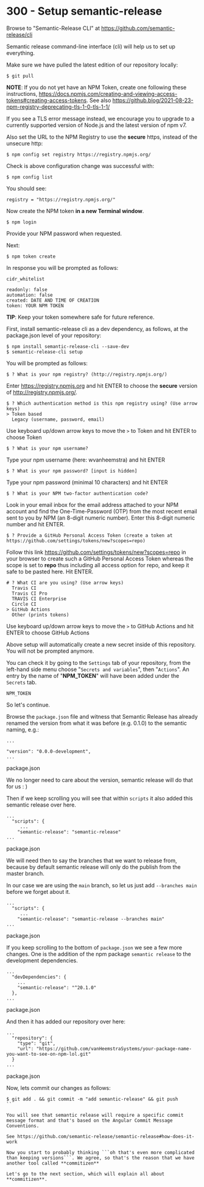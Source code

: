 # 300 - Setup semantic-release

Browse to "Semantic-Release CLI" at https://github.com/semantic-release/cli

Semantic release command-line interface (cli) will help us to set up everything. 

Make sure we have pulled the latest edition of our repository locally:

```
$ git pull
```

**NOTE**: If you do not yet have an NPM Token, create one following these instructions, https://docs.npmjs.com/creating-and-viewing-access-tokens#creating-access-tokens. See also https://github.blog/2021-08-23-npm-registry-deprecating-tls-1-0-tls-1-1/

If you see a TLS error message instead, we encourage you to upgrade to a currently supported version of Node.js and the latest version of npm v7.

Also set the URL to the NPM Registry to use the **secure** https, instead of the unsecure http:

```
$ npm config set registry https://registry.npmjs.org/
```

Check is above configuration change was successful with:

```
$ npm config list
```

You should see:

```
registry = "https://registry.npmjs.org/"
```

Now create the NPM token **in a new Terminal window**.

```
$ npm login
```

Provide your NPM password when requested.

Next:

```
$ npm token create
```

In response you will be prompted as follows:

```
cidr_whitelist

readonly: false
automation: false
created: DATE AND TIME OF CREATION
token: YOUR NPM TOKEN
```

**TIP**: Keep your token somewhere safe for future reference.

First, install semantic-release cli as a dev dependency, as follows, at the package.json level of your repository:

```
$ npm install semantic-release-cli --save-dev
$ semantic-release-cli setup
```

You will be prompted as follows:

```
$ ? What is your npm registry? (http://registry.npmjs.org/)
```

Enter https://registry.npmjs.org and hit ENTER to choose the **secure** version of http://registry.npmjs.org/.

```
$ ? Which authentication method is this npm registry using? (Use arrow keys)
> Token based
  Legacy (username, password, email)
```

Use keyboard up/down arrow keys to move the ```>``` to Token and hit ENTER to choose Token

```
$ ? What is your npm username?
```

Type your npm username (here: wvanheemstra) and hit ENTER

```
$ ? What is your npm password? [input is hidden]
```

Type your npm password (minimal 10 characters) and hit ENTER

```
$ ? What is your NPM two-factor authentication code? 
```

Look in your email inbox for the email address attached to your NPM account and find the One-Time-Password (OTP) from the most recent email sent to you by NPM (an 8-digit numeric number). Enter this 8-digit numeric number and hit ENTER.

```
$ ? Provide a GitHub Personal Access Token (create a token at https://github.com/settings/tokens/new?scopes=repo)
```

Follow this link https://github.com/settings/tokens/new?scopes=repo in your browser to create such a GitHub Personal Access Token whereas the scope is set to **repo** thus including all access option for repo, and keep it safe to be pasted here. Hit ENTER.

```
# ? What CI are you using? (Use arrow keys)
  Travis CI
  Travis CI Pro
  TRAVIS CI Enterprise
  Circle CI
> GitHub Actions
  Other (prints tokens)
```

Use keyboard up/down arrow keys to move the ```>``` to GitHub Actions and hit ENTER to choose GitHub Actions

Above setup will automatically create a new secret inside of this repository. You will not be prompted anymore. 

You can check it by going to the ```Settings``` tab of your repository, from the left-hand side menu choose "```Secrets and variables```", then "```Actions```". An entry by the name of "**NPM_TOKEN**" will have been added under the ```Secrets``` tab.

```
NPM_TOKEN
```

So let's continue.

Browse the ```package.json``` file and witness that Semantic Release has already renamed the version from what it was before (e.g. 0.1.0) to the semantic naming, e.g.:

```
...

"version": "0.0.0-development",
...
```
package.json

We no longer need to care about the version, semantic release will do that for us : )

Then if we keep scrolling you will see that within ```scripts``` it also added this semantic release over here. 

```
...
  "scripts": {
     ...
    "semantic-release": "semantic-release"
...
```
package.json

We will need then to say the branches that we want to release from, because by default semantic release will only do the publish from the master branch.

In our case we are using the ```main``` branch, so let us just add ```--branches main``` before we forget about it.

```
...
  "scripts": {
     ...
    "semantic-release": "semantic-release --branches main"
...
```
package.json

If you keep scrolling to the bottom of ```package.json``` we see a few more changes. One is the addition of the npm package ```semantic release``` to the development dependencies.

```
...
  "devDependencies": {
    ...
    "semantic-release": "^20.1.0"
  },
...
```
package.json

And then it has added our repository over here:

```
...
  "repository": {
    "type": "git",
    "url": "https://github.com/vanHeemstraSystems/your-package-name-you-want-to-see-on-npm-lol.git"
  }
...
```
package.json

Now, lets commit our changes as follows:

```
$ git add . && git commit -m "add semantic-release" && git push
``

You will see that semantic release will require a specific commit message format and that's based on the Angular Commit Message Conventions.

See https://github.com/semantic-release/semantic-release#how-does-it-work

Now you start to probably thinking ```oh that's even more complicated than keeping versions```. We agree, so that's the reason that we have another tool called **commitizen**

Let's go to the next section, which will explain all about **commitizen**.
